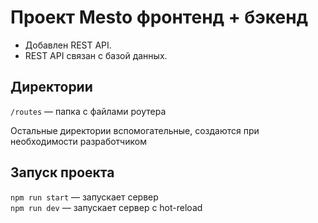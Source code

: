 # Проект Mesto фронтенд + бэкенд

 - Добавлен REST API.
 - REST API связан с базой данных.

## Директории

`/routes` — папка с файлами роутера  
  
Остальные директории вспомогательные, создаются при необходимости разработчиком

## Запуск проекта

`npm run start` — запускает сервер   
`npm run dev` — запускает сервер с hot-reload
